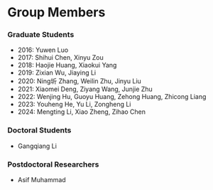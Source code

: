 # Group Members

### Graduate Students

- 2016: Yuwen Luo
- 2017: Shihui Chen, Xinyu Zou
- 2018: Haojie Huang, Xiaokui Yang
- 2019: Zixian Wu, Jiaying Li
- 2020: Ning圻 Zhang, Weilin Zhu, Jinyu Liu
- 2021: Xiaomei Deng, Ziyang Wang, Junjie Zhu
- 2022: Wenjing Hu, Guoyu Huang, Zehong Huang, Zhicong Liang
- 2023: Youheng He, Yu Li, Zongheng Li
- 2024: Mengting Li, Xiao Zheng, Zihao Chen

### Doctoral Students

- Gangqiang Li


### Postdoctoral Researchers

- Asif Muhammad




